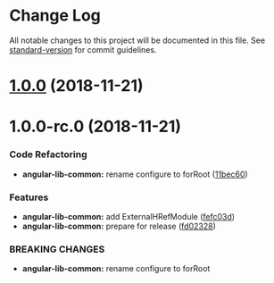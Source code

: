 # Change Log

All notable changes to this project will be documented in this file. See [standard-version](https://github.com/conventional-changelog/standard-version) for commit guidelines.

<a name="1.0.0"></a>
# [1.0.0](https://github.com/marco-eckstein/angular-lib/compare/v1.0.0-rc.0...v1.0.0) (2018-11-21)



<a name="1.0.0-rc.0"></a>
# 1.0.0-rc.0 (2018-11-21)


### Code Refactoring

* **angular-lib-common:** rename configure to forRoot ([11bec60](https://github.com/marco-eckstein/angular-lib/commit/11bec60))


### Features

* **angular-lib-common:** add ExternalHRefModule ([fefc03d](https://github.com/marco-eckstein/angular-lib/commit/fefc03d))
* **angular-lib-common:** prepare for release ([fd02328](https://github.com/marco-eckstein/angular-lib/commit/fd02328))


### BREAKING CHANGES

* **angular-lib-common:** rename configure to forRoot
